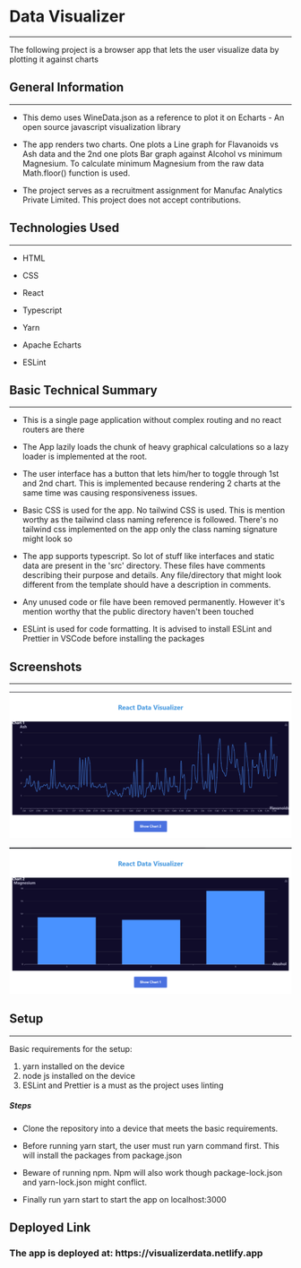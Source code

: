 <h1>Data Visualizer</h1>
<hr><p>The following project is a browser app that lets the user visualize data by plotting it against charts</p><h2>General Information</h2>
<hr><ul>
<li>This demo uses WineData.json as a reference to plot it on Echarts - An open source javascript visualization library</li>
</ul><ul>
<li>The app renders two charts. One plots a Line graph for Flavanoids vs Ash data and the 2nd one plots Bar graph against Alcohol vs minimum Magnesium. To calculate minimum Magnesium from the raw data Math.floor() function is used.</li>
</ul><ul>
<li>The project serves as a recruitment assignment for Manufac Analytics Private Limited. This project does not accept contributions.</li>
</ul><h2>Technologies Used</h2>
<hr><ul>
<li>HTML</li>
</ul><ul>
<li>CSS</li>
</ul><ul>
<li>React</li>
</ul><ul>
<li>Typescript</li>
</ul><ul>
<li>Yarn</li>
</ul><ul>
<li>Apache Echarts</li>
</ul><ul>
<li>ESLint</li>
</ul><h2>Basic Technical Summary</h2>
<hr><ul>
<li>This is a single page application without complex routing and no react routers are there</li>
</ul><ul>
<li>The App lazily loads the chunk of heavy graphical calculations so a lazy loader is implemented at the root.</li>
</ul><ul>
<li>The user interface has a button that lets him/her to toggle through 1st and 2nd chart. This is implemented because rendering 2 charts at the same time was causing responsiveness issues.</li>
</ul><ul>
<li>Basic CSS is used for the app. No tailwind CSS is used. This is mention worthy as the tailwind class naming reference is followed. There's no tailwind css implemented on the app only the class naming signature might look so</li>
</ul><ul>
<li>The app supports typescript. So lot of stuff like interfaces and static data are present in the 'src' directory. These files have comments describing their purpose and details. Any file/directory that might look different from the template should have a description in comments.</li>
</ul><ul>
<li>Any unused code or file have been removed permanently. However it's mention worthy that the public directory haven't been touched</li>
</ul><ul>
<li>ESLint is used for code formatting. It is advised to install ESLint and Prettier in VSCode before installing the packages</li>
</ul><h2>Screenshots</h2>
<hr><p><img src="https://github.com/theDevSoham/web_data_visualizer/blob/main/src/assets/images/Chart%201.png" alt=""></p><p><img src="https://github.com/theDevSoham/web_data_visualizer/blob/main/src/assets/images/Chart_rectify.png" alt=""></p><h2>Setup</h2>
<hr><p>Basic requirements for the setup:</p>
<ol>
<li>yarn installed on the device</li>
<li>node js installed on the device</li>
<li>ESLint and Prettier is a must as the project uses linting</li>
</ol><h5>Steps</h5><ul>
<li>Clone the repository into a device that meets the basic requirements.</li>
</ul><ul>
<li>Before running yarn start, the user must run yarn command first. This will install the packages from package.json</li>
</ul><ul>
<li>Beware of running npm. Npm will also work though package-lock.json and yarn-lock.json might conflict.</li>
</ul><ul>
<li>Finally run yarn start to start the app on localhost:3000</li>
</ul><h2>Deployed Link</h2>
<h3>The app is deployed at: https://visualizerdata.netlify.app</h3>
